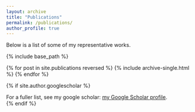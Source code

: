 ```yaml
---
layout: archive
title: "Publications"
permalink: /publications/
author_profile: true
---
```

Below is a list of some of my representative works.


{% include base_path %}


{% for post in site.publications reversed %}
  {% include archive-single.html %}
{% endfor %}


{% if site.author.googlescholar %}
  <div class="wordwrap">For a fuller list, see my google scholar:  <a href="{{site.author.googlescholar}}">my Google Scholar profile</a>.</div>
{% endif %}